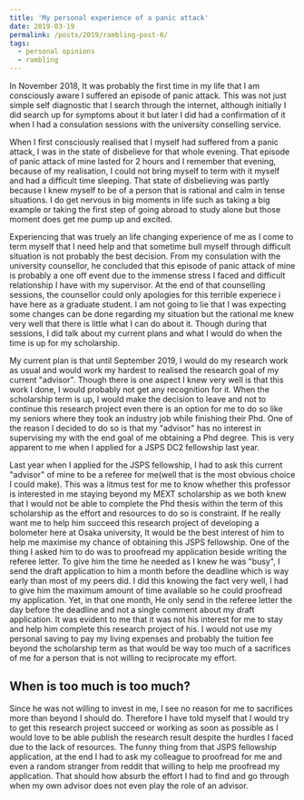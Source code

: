```yaml
---
title: 'My personal experience of a panic attack'
date: 2019-03-19
permalink: /posts/2019/rambling-post-6/
tags:
  - personal opinions
  - rambling
---
```

In November 2018, It was probably the first time in my life that I am consciously aware I suffered an episode of panic attack. This was not just simple self diagnostic that I search through the internet, although initially I did search up for symptoms about it but later I did had a confirmation of it when I had a consulation sessions with the university conselling service.

When I first consciously realised that I myself had suffered from a panic attack, I was in the state of disbelieve for that whole evening. That episode of panic attack of mine lasted for 2 hours and I remember that evening, because of my realisation, I could not bring myself to term with it myself and had a difficult time sleeping. That state of disbelieving was partly because I knew myself to be of a person that is rational and calm in tense situations. I do get nervous in big moments in life such as taking a big example or taking the first step of going abroad to study alone but those moment does get me pump up and excited. 

Experiencing that was truely an life changing experience of me as I come to term myself that I need help and that sometime bull myself through difficult situation is not probably the best decision. From my consulation with the university counsellor, he concluded that this episode of panic attack of mine is probably a one off event due to the immense stress I faced and difficult relationship I have with my supervisor. At the end of that counselling sessions, the counsellor could only apologies for this terrible experiece i have here as a graduate student. I am not going to lie that I was expecting some changes can be done regarding my situation but the rational me knew very well that there is little what I can do about it. Though during that sessions, I did talk about my current plans and what I would do when the time is up for my scholarship.

My current plan is that until September 2019, I would do my research work as usual and would work my hardest to realised the research goal of my current "advisor". Though there is one aspect I knew very well is that this work I done, I would probably not get any recognition for it. When the scholarship term is up, I would make the decision to leave and not to continue this research project even there is an option for me to do so like my seniors where they took an industry job while finishing their Phd. One of the reason I decided to do so is that my "advisor" has no interest in supervising my with the end goal of me obtaining a Phd degree. This is very apparent to me when I applied for a JSPS DC2 fellowship last year.

Last year when I applied for the JSPS fellowship, I had to ask this current "advisor" of mine to be a referee for me(well that is the most obvious choice I could make). This was a litmus test for me to know whether this professor is interested in me staying beyond my MEXT scholarship as we both knew that I would not be able to complete the Phd thesis within the term of this scholarship as the effort and resources to do so is constraint. If he really want me to help him succeed this research project of developing a bolometer here at Osaka university, It would be the best interest of him to help me maximise my chance of obtaining this JSPS fellowship. One of the thing I asked him to do was to proofread my application beside writing the referee letter. To give him the time he needed as I knew he was "busy", I send the draft application to him a month before the deadline which is way early than most of my peers did. I did this knowing the fact very well, I had to give him the maximum amount of time available so he could proofread my application. Yet, in that one month, He only send in the referee letter the day before the deadline and not a single comment about my draft application. It was evident to me that it was not his interest for me to stay and help him complete this research project of his. I would not use my personal saving to pay my living expenses and probably the tuition fee beyond the scholarship term as that would be way too much of a sacrifices of me for a person that is not willing to reciprocate my effort. 

When is too much is too much?
----
Since he was not willing to invest in me, I see no reason for me to sacrifices more than beyond I should do. Therefore I have told myself that I would try to get this research project succeed or working as soon as possible as I would love to be able publish the research result despite the hurdles I faced due to the lack of resources. The funny thing from that JSPS fellowship application, at the end I had to ask my colleague to proofread for me and even a random stranger from reddit that willing to help me proofread my application. That should how absurb the effort I had to find and go through when my own advisor does not even play the role of an advisor.